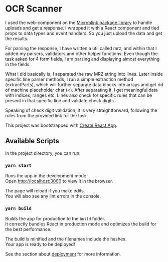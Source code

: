 # OCR Scanner

I used the web-component on the [Microblink package library](https://www.npmjs.com/package/microblink) to handle uploads and get a response. I wrapped it with a React component and tied props to data types and event handlers. So you just upload the data and get the results.

For parsing the response, I have written a util called mrz, and within that I added my parsers, validators and other helper functions. Even though the task asked for 4 form fields, I am parsing and displaying almost everything in the fields. 

What I did basically is, I separated the raw MRZ string into lines. Later inside specific line parser methods, I run a simple extraction method (extractParts), which will further separate data blocks into arrays and get rid of machine placeholder char (<). After separating it, I get meaningful data with indices, ranges etc. Lines also check for specific rules that can be present in that specific line and validate check digits.

Speaking of check digit validation, it is very straightforward, following the rules from the provided link for the task.

This project was bootstrapped with [Create React App](https://github.com/facebook/create-react-app).

## Available Scripts

In the project directory, you can run:

### `yarn start`

Runs the app in the development mode.<br />
Open [http://localhost:3000](http://localhost:3000) to view it in the browser.

The page will reload if you make edits.<br />
You will also see any lint errors in the console.

### `yarn build`

Builds the app for production to the `build` folder.<br />
It correctly bundles React in production mode and optimizes the build for the best performance.

The build is minified and the filenames include the hashes.<br />
Your app is ready to be deployed!

See the section about [deployment](https://facebook.github.io/create-react-app/docs/deployment) for more information.
